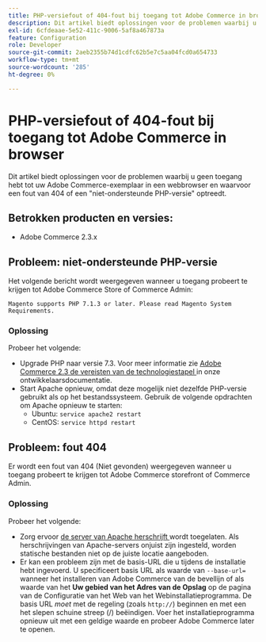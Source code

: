 ```yaml
---
title: PHP-versiefout of 404-fout bij toegang tot Adobe Commerce in browser
description: Dit artikel biedt oplossingen voor de problemen waarbij u geen toegang hebt tot uw Adobe Commerce-exemplaar in een webbrowser en waarvoor een fout van 404 of een "niet-ondersteunde PHP-versie" optreedt.
exl-id: 6cfdeaae-5e52-411c-9006-5af8a467873a
feature: Configuration
role: Developer
source-git-commit: 2aeb2355b74d1cdfc62b5e7c5aa04fcd0a654733
workflow-type: tm+mt
source-wordcount: '285'
ht-degree: 0%

---
```


# PHP-versiefout of 404-fout bij toegang tot Adobe Commerce in browser

Dit artikel biedt oplossingen voor de problemen waarbij u geen toegang hebt tot uw Adobe Commerce-exemplaar in een webbrowser en waarvoor een fout van 404 of een &quot;niet-ondersteunde PHP-versie&quot; optreedt.

## Betrokken producten en versies:

* Adobe Commerce 2.3.x

## Probleem: niet-ondersteunde PHP-versie

Het volgende bericht wordt weergegeven wanneer u toegang probeert te krijgen tot Adobe Commerce Store of Commerce Admin:

`Magento supports PHP 7.1.3 or later. Please read Magento System Requirements.`

### Oplossing

Probeer het volgende:

* Upgrade PHP naar versie 7.3. Voor meer informatie zie [ Adobe Commerce 2.3 de vereisten van de technologiestapel ](https://experienceleague.adobe.com/en/docs/commerce-operations/installation-guide/system-requirements) in onze ontwikkelaarsdocumentatie.
* Start Apache opnieuw, omdat deze mogelijk niet dezelfde PHP-versie gebruikt als op het bestandssysteem. Gebruik de volgende opdrachten om Apache opnieuw te starten:
   * Ubuntu: `service apache2 restart`
   * CentOS: `service httpd restart`

## Probleem: fout 404

Er wordt een fout van 404 (Niet gevonden) weergegeven wanneer u toegang probeert te krijgen tot Adobe Commerce storefront of Commerce Admin.

### Oplossing

Probeer het volgende:

* Zorg ervoor [ de server van Apache herschrijft ](https://experienceleague.adobe.com/en/docs/commerce-operations/installation-guide/prerequisites/web-server/apache) wordt toegelaten. Als herschrijvingen van Apache-servers onjuist zijn ingesteld, worden statische bestanden niet op de juiste locatie aangeboden.
* Er kan een probleem zijn met de basis-URL die u tijdens de installatie hebt ingevoerd. U specificeert basis URL als waarde van `--base-url=` wanneer het installeren van Adobe Commerce van de bevellijn of als waarde van het **Uw gebied van het Adres van de Opslag** op de pagina van de Configuratie van het Web van het Webinstallatieprogramma. De basis URL *moet* met de regeling (zoals `http://`) beginnen en met een het slepen schuine streep (/) beëindigen. Voer het installatieprogramma opnieuw uit met een geldige waarde en probeer Adobe Commerce later te openen.
